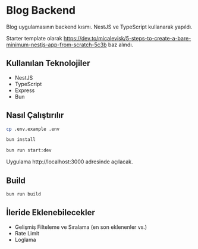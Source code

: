 # Blog Backend

Blog uygulamasının backend kısmı. NestJS ve TypeScript kullanarak yapıldı.

Starter template olarak https://dev.to/micalevisk/5-steps-to-create-a-bare-minimum-nestjs-app-from-scratch-5c3b baz alındı.

## Kullanılan Teknolojiler

- NestJS
- TypeScript
- Express
- Bun

## Nasıl Çalıştırılır

```bash
cp .env.example .env

bun install

bun run start:dev
```

Uygulama http://localhost:3000 adresinde açılacak.

## Build

```bash
bun run build
```

## İleride Eklenebilecekler

- Gelişmiş Filteleme ve Sıralama (en son eklenenler vs.)
- Rate Limit
- Loglama